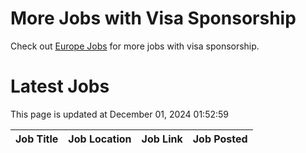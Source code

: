 # More Jobs with Visa Sponsorship

Check out [Europe Jobs](https://github.com/sureshparimi/europejobs#latest-jobs) for more jobs with visa sponsorship.

# Latest Jobs

This page is updated at December 01, 2024 01:52:59

| Job Title | Job Location | Job Link | Job Posted |
| --- | --- | --- | --- |
